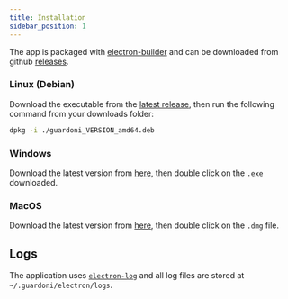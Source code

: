 ```yaml
---
title: Installation
sidebar_position: 1
---
```


The app is packaged with [electron-builder](https://www.electron.build/) and can be downloaded from github [releases](https://github.com/tracking-exposed/yttrex/releases/latest).

### Linux (Debian)

Download the executable from the [latest release](https://github.com/tracking-exposed/yttrex/releases/latest), then run the following command from your downloads folder:

```bash
dpkg -i ./guardoni_VERSION_amd64.deb
```

### Windows

Download the latest version from [here](https://github.com/tracking-exposed/yttrex/releases/latest), then double click on the `.exe` downloaded.

### MacOS

Download the latest version from [here](https://github.com/tracking-exposed/yttrex/releases/latest), then double click on the `.dmg` file.

## Logs

The application uses [`electron-log`](https://github.com/megahertz/electron-log) and all log files are stored at `~/.guardoni/electron/logs`.
